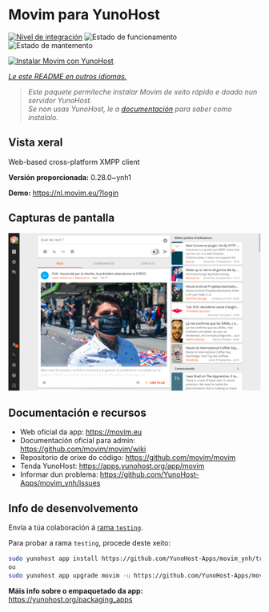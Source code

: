 <!--
NOTA: Este README foi creado automáticamente por <https://github.com/YunoHost/apps/tree/master/tools/readme_generator>
NON debe editarse manualmente.
-->

# Movim para YunoHost

[![Nivel de integración](https://dash.yunohost.org/integration/movim.svg)](https://ci-apps.yunohost.org/ci/apps/movim/) ![Estado de funcionamento](https://ci-apps.yunohost.org/ci/badges/movim.status.svg) ![Estado de mantemento](https://ci-apps.yunohost.org/ci/badges/movim.maintain.svg)

[![Instalar Movim con YunoHost](https://install-app.yunohost.org/install-with-yunohost.svg)](https://install-app.yunohost.org/?app=movim)

*[Le este README en outros idiomas.](./ALL_README.md)*

> *Este paquete permíteche instalar Movim de xeito rápido e doado nun servidor YunoHost.*  
> *Se non usas YunoHost, le a [documentación](https://yunohost.org/install) para saber como instalalo.*

## Vista xeral

Web-based cross-platform XMPP client


**Versión proporcionada:** 0.28.0~ynh1

**Demo:** <https://nl.movim.eu/?login>

## Capturas de pantalla

![Captura de pantalla de Movim](./doc/screenshots/movim.png)

## Documentación e recursos

- Web oficial da app: <https://movim.eu>
- Documentación oficial para admin: <https://github.com/movim/movim/wiki>
- Repositorio de orixe do código: <https://github.com/movim/movim>
- Tenda YunoHost: <https://apps.yunohost.org/app/movim>
- Informar dun problema: <https://github.com/YunoHost-Apps/movim_ynh/issues>

## Info de desenvolvemento

Envía a túa colaboración á [rama `testing`](https://github.com/YunoHost-Apps/movim_ynh/tree/testing).

Para probar a rama `testing`, procede deste xeito:

```bash
sudo yunohost app install https://github.com/YunoHost-Apps/movim_ynh/tree/testing --debug
ou
sudo yunohost app upgrade movim -u https://github.com/YunoHost-Apps/movim_ynh/tree/testing --debug
```

**Máis info sobre o empaquetado da app:** <https://yunohost.org/packaging_apps>
